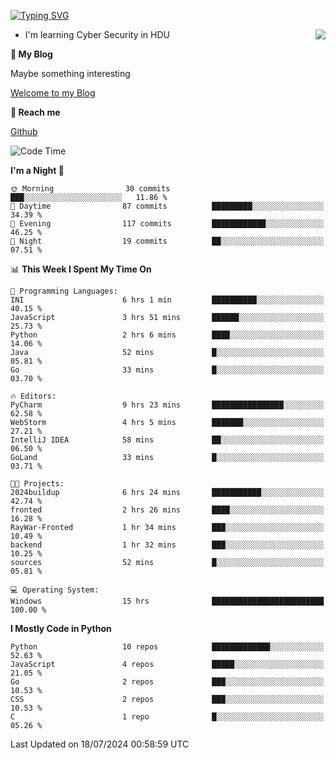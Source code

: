 [![Typing SVG](https://readme-typing-svg.herokuapp.com?font=Fira+Code&pause=1000&random=false&width=450&height=60&lines=Hello+%F0%9F%91%8B%F0%9F%8F%BB;I'm+JBNRZ)](https://git.io/typing-svg)

<a href="#">
  <img align="right" src="https://github-readme-stats.vercel.app/api?username=JBNRZ&show_icons=true&bg_color=15,f2f7fd,E0EAFC" />
</a>

- I'm learning Cyber Security in HDU

 **🌱 My Blog**

Maybe something interesting

[Welcome to my Blog](https://jbnrz.com.cn/)

 **💬 Reach me** 

[Github](https://github.com/JBNRZ)


<!--START_SECTION:waka-->
![Code Time](http://img.shields.io/badge/Code%20Time-604%20hrs%2014%20mins-blue)

**I'm a Night 🦉** 

```text
🌞 Morning                30 commits          ███░░░░░░░░░░░░░░░░░░░░░░   11.86 % 
🌆 Daytime                87 commits          █████████░░░░░░░░░░░░░░░░   34.39 % 
🌃 Evening                117 commits         ████████████░░░░░░░░░░░░░   46.25 % 
🌙 Night                  19 commits          ██░░░░░░░░░░░░░░░░░░░░░░░   07.51 % 
```


📊 **This Week I Spent My Time On** 

```text
💬 Programming Languages: 
INI                      6 hrs 1 min         ██████████░░░░░░░░░░░░░░░   40.15 % 
JavaScript               3 hrs 51 mins       ██████░░░░░░░░░░░░░░░░░░░   25.73 % 
Python                   2 hrs 6 mins        ████░░░░░░░░░░░░░░░░░░░░░   14.06 % 
Java                     52 mins             █░░░░░░░░░░░░░░░░░░░░░░░░   05.81 % 
Go                       33 mins             █░░░░░░░░░░░░░░░░░░░░░░░░   03.70 % 

🔥 Editors: 
PyCharm                  9 hrs 23 mins       ████████████████░░░░░░░░░   62.58 % 
WebStorm                 4 hrs 5 mins        ███████░░░░░░░░░░░░░░░░░░   27.21 % 
IntelliJ IDEA            58 mins             ██░░░░░░░░░░░░░░░░░░░░░░░   06.50 % 
GoLand                   33 mins             █░░░░░░░░░░░░░░░░░░░░░░░░   03.71 % 

🐱‍💻 Projects: 
2024buildup              6 hrs 24 mins       ███████████░░░░░░░░░░░░░░   42.74 % 
fronted                  2 hrs 26 mins       ████░░░░░░░░░░░░░░░░░░░░░   16.28 % 
RayWar-Fronted           1 hr 34 mins        ███░░░░░░░░░░░░░░░░░░░░░░   10.49 % 
backend                  1 hr 32 mins        ███░░░░░░░░░░░░░░░░░░░░░░   10.25 % 
sources                  52 mins             █░░░░░░░░░░░░░░░░░░░░░░░░   05.81 % 

💻 Operating System: 
Windows                  15 hrs              █████████████████████████   100.00 % 
```

**I Mostly Code in Python** 

```text
Python                   10 repos            █████████████░░░░░░░░░░░░   52.63 % 
JavaScript               4 repos             █████░░░░░░░░░░░░░░░░░░░░   21.05 % 
Go                       2 repos             ███░░░░░░░░░░░░░░░░░░░░░░   10.53 % 
CSS                      2 repos             ███░░░░░░░░░░░░░░░░░░░░░░   10.53 % 
C                        1 repo              █░░░░░░░░░░░░░░░░░░░░░░░░   05.26 % 
```




 Last Updated on 18/07/2024 00:58:59 UTC
<!--END_SECTION:waka-->
